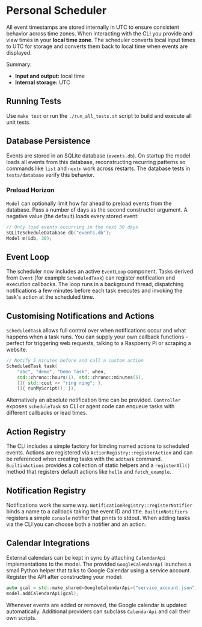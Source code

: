 # Personal Scheduler

All event timestamps are stored internally in UTC to ensure consistent
behavior across time zones. When interacting with the CLI you provide and
view times in your **local time zone**. The scheduler converts local input
times to UTC for storage and converts them back to local time when events
are displayed.

Summary:
- **Input and output:** local time
- **Internal storage:** UTC

## Running Tests

Use `make test` or run the `./run_all_tests.sh` script to build and execute all unit tests.

## Database Persistence

Events are stored in an SQLite database (`events.db`). On startup the model
loads all events from this database, reconstructing recurring patterns so
commands like `list` and `nextn` work across restarts. The database tests in
`tests/database` verify this behavior.

### Preload Horizon

`Model` can optionally limit how far ahead to preload events from the database.
Pass a number of days as the second constructor argument. A negative value (the
default) loads every stored event:

```cpp
// Only load events occurring in the next 30 days
SQLiteScheduleDatabase db("events.db");
Model m(&db, 30);
```

## Event Loop

The scheduler now includes an active `EventLoop` component. Tasks derived from
`Event` (for example `ScheduledTask`) can register notification and execution
callbacks. The loop runs in a background thread, dispatching notifications a
few minutes before each task executes and invoking the task's action at the
scheduled time.

## Customising Notifications and Actions

`ScheduledTask` allows full control over when notifications occur and what
happens when a task runs. You can supply your own callback functions – perfect
for triggering web requests, talking to a Raspberry Pi or scraping a website.

```cpp
// Notify 5 minutes before and call a custom action
ScheduledTask task(
    "abc", "demo", "Demo Task", when,
    std::chrono::hours(1), std::chrono::minutes(5),
    []{ std::cout << "ring ring"; },
    []{ runMyScript(); });
```

Alternatively an absolute notification time can be provided. `Controller`
exposes `scheduleTask` so CLI or agent code can enqueue tasks with different
callbacks or lead times.

## Action Registry

The CLI includes a simple factory for binding named actions to scheduled
events. Actions are registered via `ActionRegistry::registerAction` and can be
referenced when creating tasks with the `addtask` command. `BuiltinActions`
provides a collection of static helpers and a `registerAll()` method that
registers default actions like `hello` and `fetch_example`.

## Notification Registry

Notifications work the same way. `NotificationRegistry::registerNotifier` binds
a name to a callback taking the event ID and title. `BuiltinNotifiers` registers
a simple `console` notifier that prints to stdout. When adding tasks via the CLI
you can choose both a notifier and an action.

## Calendar Integrations

External calendars can be kept in sync by attaching `CalendarApi` implementations to the model. The provided `GoogleCalendarApi` launches a small Python helper that talks to Google Calendar using a service account. Register the API after constructing your model:

```cpp
auto gcal = std::make_shared<GoogleCalendarApi>("service_account.json");
model.addCalendarApi(gcal);
```

Whenever events are added or removed, the Google calendar is updated automatically. Additional providers can subclass `CalendarApi` and call their own scripts.
